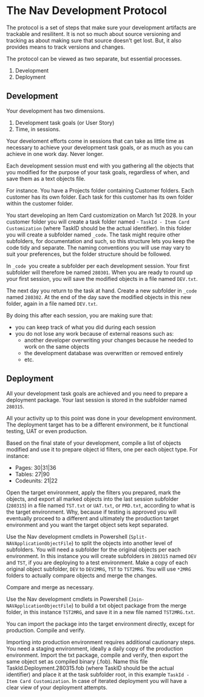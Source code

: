 # The Nav Development Protocol

The protocol is a set of steps that make sure your development artifacts are trackable and resilitent. It is not so much about source versioning and tracking as about making sure that source doesn't get lost. But, it also provides means to track versions and changes.

The protocol can be viewed as two separate, but essential processes.

1. Development
2. Deployment

## Development

Your development has two dimensions.

1. Development task goals (or User Story)
2. Time, in sessions.

Your develoment efforts come in sessions that can take as little time as necessary to achieve your development task goals, or as much as you can achieve in one work day. Never longer. 

Each development session must end with you gathering all the objects that you modified for the purpose of your task goals, regardless of when, and save them as a text objects file.

For instance. You have a Projects folder containing Customer folders. Each customer has its own folder. Each task for this customer has its own folder within the customer folder.

You start developing an Item Card customization on March 1st 2028. In your customer folder you will create a task folder named  - `TaskId - Item Card Customization` (where TaskID should be the actual identifier). In this folder you will create a subfolder named `_code`. The task might require other subfolders, for documentation and such, so this structure lets you keep the code tidy and separate. The naming conventions you will use may vary to suit your preferences, but the folder structure should be followed.

In `_code `you create a subfolder per each development session. Your first subfolder will therefore be named `280301`. When you are ready to round up your first session, you will save the modified objects in a file named `DEV.txt`.

The next day you return to the task at hand. Create a new subfolder in `_code` named `280302`. At the end of the day save the modified objects in this new folder, again in a file named `DEV.txt`.

By doing this after each session, you are making sure that:

- you can keep track of what you did during each session
- you do not lose any work because of external reasons such as:
  - another developer overwriting your changes because he needed to work on the same objects
  - the development database was overwritten or removed entirely
  - etc.

## Deployment

All your development task goals are achieved and you need to prepare a deployment package. Your last session is stored in the subfolder named `280315`.

All your activity up to this point was done in your development environment. The deployment target has to be a different environment, be it functional testing, UAT or even production.

Based on the final state of your development, compile a list of objects modified and use it to prepare object id filters, one per each object type. For instance:

* Pages: 30|31|36
* Tables: 27|90
* Codeunits: 21|22

Open the target environment, apply the filters you prepared, mark the objects, and export all marked objects into the last session subfolder (`280315`) in a file named `TST.txt` or `UAT.txt`, or `PRD.txt`, according to what is the target environment. Why, because if testing is approved you will eventually proceed to a different and ultimately the production target environment and you want the target object sets kept separated.

Use the Nav development cmdlets in Powershell (`Split-NAVApplicationObjectFile`) to split the objects into another level of subfolders. You will need a subfolder for the original objects per each environment. In this instance you will create subfolders in `280315` named `DEV` and `TST`, if you are deploying to a test environment. Make a copy of each original object subfolder, `DEV` to `DEV2MRG`, `TST` to `TST2MRG`. You will use `*2MRG` folders to actually compare objects and merge the changes.

Compare and merge as necessary.

Use the Nav development cmdlets in Powershell (`Join-NAVApplicationObjectFile`) to build a txt object package from the merge folder, in this instance `TST2MRG`, and save it in a new file named `TST2MRG.txt`.

You can import the package into the target environment directly, except for production. Compile and verify.

Importing into production environment requires additional cautionary steps. You need a staging environment, ideally a daily copy of the production environment. Import the txt package, compile and verify, then export the same object set as compiled binary (.fob). Name this file TaskId.Deployment.280315.fob (where TaskID should be the actual identifier) and place it at the task subfolder root, in this example `TaskId - Item Card Customization`. In case of iterated deployment you will have a clear view of your deployment attempts.
